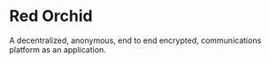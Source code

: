 # Red Orchid

A decentralized, anonymous, end to end encrypted, communications platform as an application.